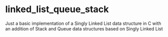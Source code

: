 # linked_list_queue_stack

Just a basic implementation of a Singly Linked List data structure in C with an addition of Stack and Queue data structures based on Singly Linked List